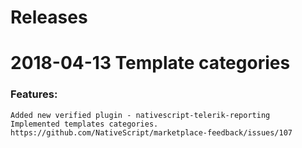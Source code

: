 # Releases


# 2018-04-13 Template categories

  ### Features:
    Added new verified plugin - nativescript-telerik-reporting
    Implemented templates categories. https://github.com/NativeScript/marketplace-feedback/issues/107
